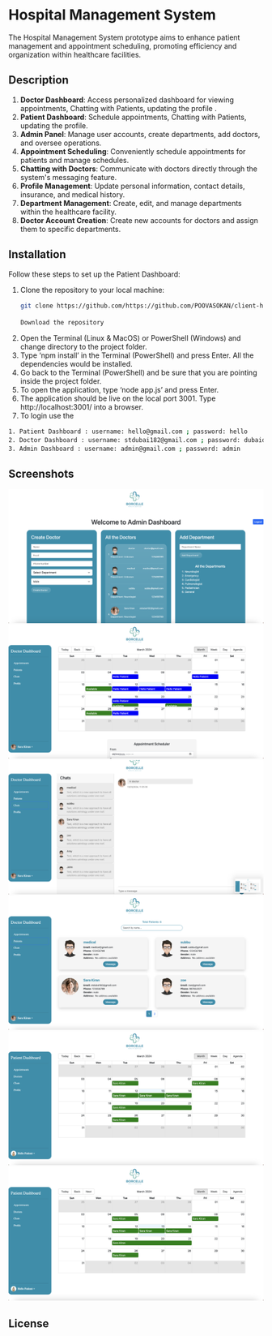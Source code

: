 # Hospital Management System

The Hospital Management System prototype aims to enhance patient management and appointment scheduling, promoting efficiency and organization within healthcare facilities.

## Description 

1. **Doctor Dashboard**: Access personalized dashboard for viewing appointments, Chatting with Patients, updating the profile .
2. **Patient Dashboard**: Schedule appointments, Chatting with Patients, updating the profile.
3. **Admin Panel**: Manage user accounts, create departments, add doctors, and oversee operations.
4. **Appointment Scheduling**: Conveniently schedule appointments for patients and manage schedules.
5. **Chatting with Doctors**: Communicate with doctors directly through the system's messaging feature.
6. **Profile Management**: Update personal information, contact details, insurance, and medical history.
7. **Department Management**: Create, edit, and manage departments within the healthcare facility.
8. **Doctor Account Creation**: Create new accounts for doctors and assign them to specific departments.


## Installation

Follow these steps to set up the Patient Dashboard:

1. Clone the repository to your local machine:
   ```sh
   git clone https://github.com/https://github.com/POOVASOKAN/client-his &. server-his

   Download the repository
2. Open the Terminal (Linux & MacOS) or PowerShell (Windows) and change directory to the project folder.
3. Type ‘npm install’ in the Terminal (PowerShell) and press Enter. All the dependencies would be installed.
4. Go back to the Terminal (PowerShell) and be sure that you are pointing inside the project folder. 
5. To open the application, type ‘node app.js’ and press Enter.
6. The application should be live on the local port 3001.
Type http://localhost:3001/ into a browser.
7. To login use the 
```bash 
1. Patient Dashboard : username: hello@gmail.com ; password: hello
2. Doctor Dashboard : username: stdubai182@gmail.com ; password: dubaidoc
3. Admin Dashboard : username: admin@gmail.com ; password: admin
```
## Screenshots 
![1](https://github.com/POOVASOKAN/client-his/blob/main/screenshots/Admin.png)
![2](https://github.com/POOVASOKAN/client-his/blob/main/screenshots/Doctor-%20Appointment.png)
![3](https://github.com/POOVASOKAN/client-his/blob/main/screenshots/Doctor-%20Chat%20.png)
![4](https://github.com/POOVASOKAN/client-his/blob/main/screenshots/Doctor-%20Patientlist.png)
![5](https://github.com/POOVASOKAN/client-his/blob/main/screenshots/Patient%20-%20Appointment%20.png)
![6](https://github.com/POOVASOKAN/client-his/blob/main/screenshots/Patient%20-%20Appointment%20.png)


## License 
